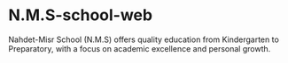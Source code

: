 # N.M.S-school-web
Nahdet-Misr School (N.M.S) offers quality education from Kindergarten to Preparatory, with a focus on academic excellence and personal growth.
